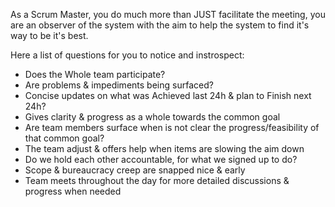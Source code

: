 
As a Scrum Master, you do much more than JUST facilitate the meeting, you are an observer of the system with the aim to help the system to find it's way to be it's best. 

Here a list of questions for you to notice and instrospect:
* Does the Whole team participate?
* Are problems & impediments being surfaced?
* Concise updates on what was Achieved last 24h & plan to Finish next 24h?
* Gives clarity & progress as a whole towards the common goal
* Are team members surface when is not clear the progress/feasibility of that common goal?
* The team adjust & offers help when items are slowing the aim down
* Do we hold each other accountable, for what we signed up to do?
* Scope & bureaucracy creep are snapped nice & early
* Team meets throughout the day for more detailed discussions & progress when needed
